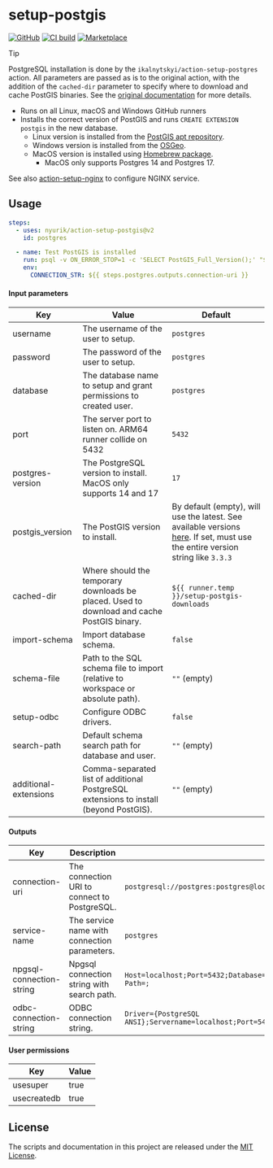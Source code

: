 # setup-postgis

[![GitHub](https://img.shields.io/badge/github-nyurik/action--setup--postgis-8da0cb?logo=github)](https://github.com/OpenGov/action-setup-postgis)
[![CI build](https://github.com/nyurik/action-setup-postgis/actions/workflows/ci.yml/badge.svg)](https://github.com/OpenGov/action-setup-postgis/actions)
[![Marketplace](https://img.shields.io/badge/market-setup--postgis-6F42C1?logo=github)](https://github.com/marketplace/actions/setup-postgresql-and-postgis-for-linux-macos-windows)

> [!TIP]
>
> PostgreSQL installation is done by the `ikalnytskyi/action-setup-postgres` action.  All parameters are passed as is to the original action, with the addition of the `cached-dir` parameter to specify where to download and cache PostGIS binaries. See the [original documentation](https://github.com/ikalnytskyi/action-setup-postgres) for more details.

* Runs on all Linux, macOS and Windows GitHub runners
* Installs the correct version of PostGIS and runs `CREATE EXTENSION postgis` in the new database.
  * Linux version is installed from the [PostGIS apt repository](https://postgis.net/install/).
  * Windows version is installed from the [OSGeo](https://download.osgeo.org/postgis/windows/).
  * MacOS version is installed using [Homebrew package](https://formulae.brew.sh/formula/postgis).
    * MacOS only supports Postgres 14 and Postgres 17.

See also [action-setup-nginx](https://github.com/nyurik/action-setup-nginx) to configure NGINX service.

## Usage

```yaml
steps:
  - uses: nyurik/action-setup-postgis@v2
    id: postgres

  - name: Test PostGIS is installed
    run: psql -v ON_ERROR_STOP=1 -c 'SELECT PostGIS_Full_Version();' "$CONNECTION_STR"
    env:
      CONNECTION_STR: ${{ steps.postgres.outputs.connection-uri }}
```

#### Input parameters

| Key                     | Value                                                                                      | Default                                                                                                                                                                               |
|-------------------------|--------------------------------------------------------------------------------------------|---------------------------------------------------------------------------------------------------------------------------------------------------------------------------------------|
| username                | The username of the user to setup.                                                        | `postgres`                                                                                                                                                                            |
| password                | The password of the user to setup.                                                        | `postgres`                                                                                                                                                                            |
| database                | The database name to setup and grant permissions to created user.                         | `postgres`                                                                                                                                                                            |
| port                    | The server port to listen on. ARM64 runner collide on 5432                                | `5432`                                                                                                                                                                                |
| postgres-version        | The PostgreSQL version to install. MacOS only supports 14 and 17                          | `17`                                                                                                                                                                                  |
| postgis_version         | The PostGIS version to install.                                                           | By default (empty), will use the latest. See available versions [here](https://download.osgeo.org/postgis/windows/). If set, must use the entire version string like `3.3.3`       |
| cached-dir              | Where should the temporary downloads be placed. Used to download and cache PostGIS binary. | `${{ runner.temp }}/setup-postgis-downloads`                                                                                                                                          |
| import-schema           | Import database schema.                                                                    | `false`                                                                                                                                                                               |
| schema-file             | Path to the SQL schema file to import (relative to workspace or absolute path).           | `""` (empty)                                                                                                                                                                          |
| setup-odbc              | Configure ODBC drivers.                                                                    | `false`                                                                                                                                                                               |
| search-path             | Default schema search path for database and user.                                         | `""` (empty)                                                                                                                                                                          |
| additional-extensions   | Comma-separated list of additional PostgreSQL extensions to install (beyond PostGIS).     | `""` (empty)                                                                                                                                                                          |

#### Outputs

| Key                        | Description                                      | Example                                                                                                                                                                           |
|----------------------------|--------------------------------------------------|-----------------------------------------------------------------------------------------------------------------------------------------------------------------------------------|
| connection-uri             | The connection URI to connect to PostgreSQL.    | `postgresql://postgres:postgres@localhost/postgres`                                                                                                                              |
| service-name               | The service name with connection parameters.    | `postgres`                                                                                                                                                                        |
| npgsql-connection-string   | Npgsql connection string with search path.      | `Host=localhost;Port=5432;Database=postgres;Username=postgres;Password=postgres;Search Path=;`                                                                                   |
| odbc-connection-string     | ODBC connection string.                          | `Driver={PostgreSQL ANSI};Servername=localhost;Port=5432;Database=postgres;Username=postgres;Password=postgres;`                                                                |

#### User permissions

| Key         | Value |
|-------------|-------|
| usesuper    | true  |
| usecreatedb | true  |

## License

The scripts and documentation in this project are released under the
[MIT License](LICENSE).
